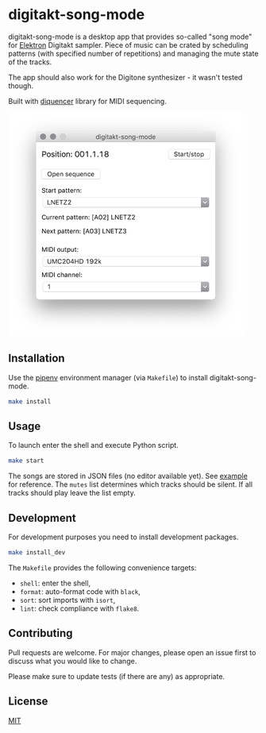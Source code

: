 # digitakt-song-mode

digitakt-song-mode is a desktop app that provides so-called "song mode" for [Elektron](https://www.elektron.se/) Digitakt sampler. Piece of music can be crated by scheduling patterns (with specified number of repetitions) and managing the mute state of the tracks.

The app should also work for the Digitone synthesizer - it wasn't tested though.

Built with [diquencer](https://github.com/mcjlnrtwcz/diquencer) library for MIDI sequencing.

![screenshot](extras/screenshot.png)

## Installation

Use the [pipenv](https://pipenv.readthedocs.io/en/latest/) environment manager (via `Makefile`) to install digitakt-song-mode.
```bash
make install
```

## Usage

To launch enter the shell and execute Python script.
```bash
make start
```

The songs are stored in JSON files (no editor available yet). See [example](extras/example.json) for reference.
The `mutes` list determines which tracks should be silent. If all tracks should play leave the list empty.

## Development

For development purposes you need to install development packages.
```bash
make install_dev
```

The `Makefile` provides the following convenience targets:
- `shell`: enter the shell,
- `format`: auto-format code with `black`,
- `sort`: sort imports with `isort`,
- `lint`: check compliance with `flake8`.

## Contributing
Pull requests are welcome. For major changes, please open an issue first to discuss what you would like to change.

Please make sure to update tests (if there are any) as appropriate.

## License
[MIT](LICENSE)
